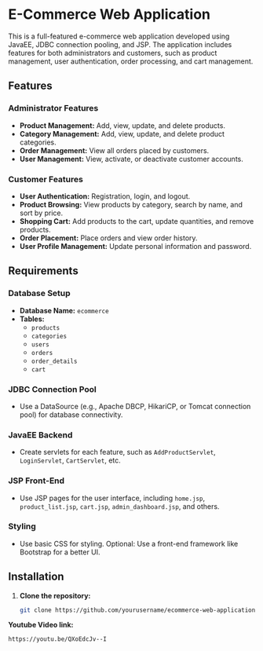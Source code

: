 # E-Commerce Web Application

This is a full-featured e-commerce web application developed using JavaEE, JDBC connection pooling, and JSP. The application includes features for both administrators and customers, such as product management, user authentication, order processing, and cart management.

## Features

### Administrator Features
- **Product Management:** Add, view, update, and delete products.
- **Category Management:** Add, view, update, and delete product categories.
- **Order Management:** View all orders placed by customers.
- **User Management:** View, activate, or deactivate customer accounts.

### Customer Features
- **User Authentication:** Registration, login, and logout.
- **Product Browsing:** View products by category, search by name, and sort by price.
- **Shopping Cart:** Add products to the cart, update quantities, and remove products.
- **Order Placement:** Place orders and view order history.
- **User Profile Management:** Update personal information and password.

## Requirements

### Database Setup
- **Database Name:** `ecommerce`
- **Tables:**
  - `products`
  - `categories`
  - `users`
  - `orders`
  - `order_details`
  - `cart`

### JDBC Connection Pool
- Use a DataSource (e.g., Apache DBCP, HikariCP, or Tomcat connection pool) for database connectivity.

### JavaEE Backend
- Create servlets for each feature, such as `AddProductServlet`, `LoginServlet`, `CartServlet`, etc.

### JSP Front-End
- Use JSP pages for the user interface, including `home.jsp`, `product_list.jsp`, `cart.jsp`, `admin_dashboard.jsp`, and others.

### Styling
- Use basic CSS for styling. Optional: Use a front-end framework like Bootstrap for a better UI.

## Installation

1. **Clone the repository:**
   ```bash
   git clone https://github.com/yourusername/ecommerce-web-application.git
**Youtube Video link:**
   ```bash
   https://youtu.be/QXoEdcJv--I